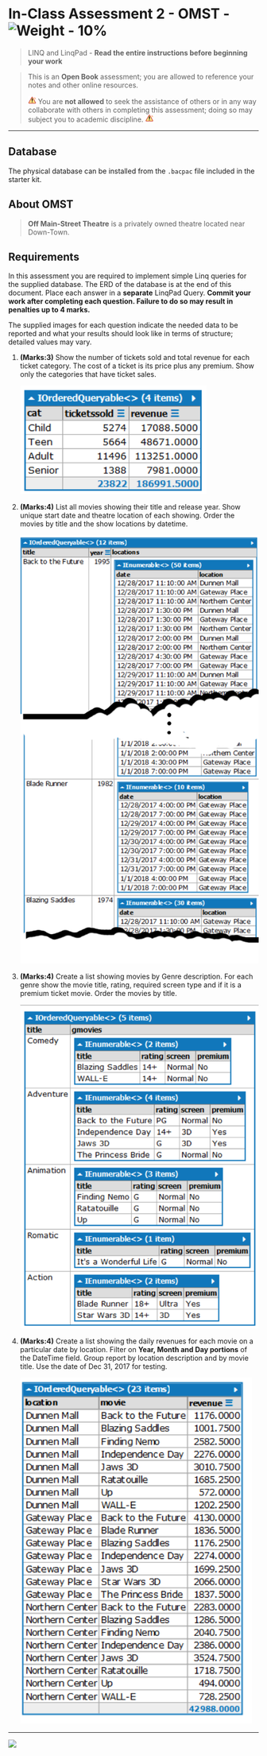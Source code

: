 # In-Class Assessment 2 - OMST - ![Weight - 10%](https://img.shields.io/badge/Weight-10%20%25%20-darkgreen?logo=OpenAPI-Initiative&style=for-the-badge)

> LINQ and LinqPad -
> **Read the entire instructions before beginning your work**

> This is an **Open Book** assessment; you are allowed to reference your notes and other online resources.
> 
> ![warning](./danger.16.png) You are **not allowed** to seek the assistance of others or in any way collaborate with others in completing this assessment; doing so may subject you to academic discipline. ![warning](./danger.16.png)

----

## Database

The physical database can be installed from the `.bacpac` file included in the starter kit.

## About OMST

> **Off Main-Street Theatre** is a privately owned theatre located near Down-Town.

## Requirements

In this assessment you are required to implement simple Linq queries for the supplied database. The ERD of the database is at the end of this document. Place each answer in a **separate** LinqPad Query. **Commit your work after completing each question. Failure to do so may result in penalties up to 4 marks.**

The supplied images for each question indicate the needed data to be reported and what your results should look like in terms of structure; detailed values may vary.

1. **(Marks:3)** Show the number of tickets sold and total revenue for each ticket category. The cost of a ticket is its price plus any premium. Show only the categories that have ticket sales. 

    ![](./Q1.png)


2. **(Marks:4)** List all movies showing their title and release year. Show unique start date and theatre location of each showing. Order the movies by title and the show locations by datetime. 

    ![](./Q2.png)
 
3. **(Marks:4)** Create a list showing movies by Genre description. For each genre show the movie title, rating, required screen type and if it is a premium ticket movie. Order the movies by title. 

   ![](./Q3.png)

4. **(Marks:4)** Create a list showing the daily revenues for each movie on a particular date by location. Filter on **Year, Month and Day portions** of the DateTime field. Group report by location description and by movie title. Use the date of Dec 31, 2017 for testing. 

    ![](./Q4.png)

----

![](./erd.png)
